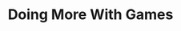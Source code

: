---
layout: default
category: session
id: doing-more-with-games
title: Doing More With Games

day: Saturday
time: 11&colon;30am - 12&colon;45pm
timeorder: 3
room: Rm. 805
---
